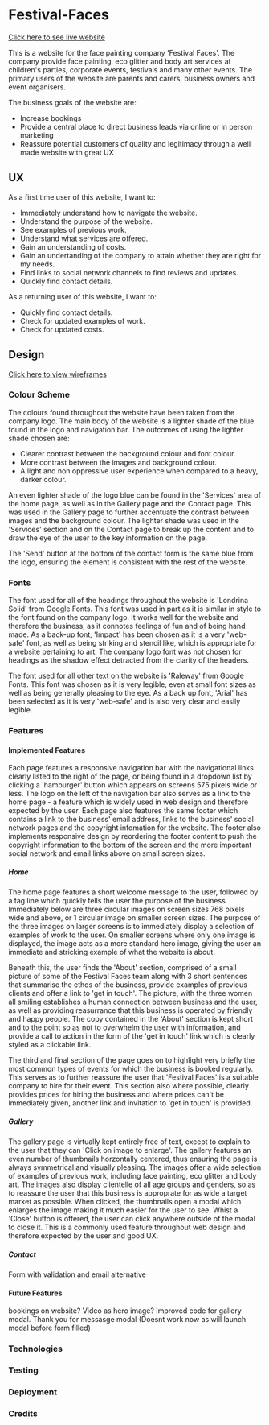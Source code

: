 # Festival-Faces
[Click here to see live website](https://richardthorp.github.io/Festival-Faces/index.html)

This is a website for the face painting company 'Festival Faces'. The company provide face painting, eco glitter and body art services at children's parties, corporate events,
festivals and many other events. 
The primary users of the website are parents and carers, business owners and event organisers.

The business goals of the website are:
* Increase bookings
* Provide a central place to direct business leads via online or in person marketing
* Reassure potential customers of quality and legitimacy through a well made website with great UX 

## UX

As a first time user of this website, I want to:
* Immediately understand how to navigate the website.
* Understand the purpose of the website.
* See examples of previous work.
* Understand what services are offered.
* Gain an understanding of costs.
* Gain an undertanding of the company to attain whether they are right for my needs. 
* Find links to social network channels to find reviews and updates.
* Quickly find contact details.

As a returning user of this website, I want to:
* Quickly find contact details.
* Check for updated examples of work.
* Check for updated costs.

## Design
[Click here to view wireframes](https://github.com/richardthorp/Festival-Faces/blob/master/Festival%20Faces%20Wireframes.pdf)

### Colour Scheme
The colours found throughout the website have been taken from the company logo. The main body of the website is a lighter shade of the blue found in the logo and navigation bar. The outcomes of using the lighter shade chosen are:
* Clearer contrast between the background colour and font colour.
* More contrast between the images and background colour.
* A light and non oppressive user experience when compared to a heavy, darker colour.

An even lighter shade of the logo blue can be found in the 'Services' area of the home page, as well as in the Gallery page and the Contact page. This was used in the Gallery page to further accentuate the contrast between images and the background colour. The lighter shade was used in the 'Services' section and on the Contact page to break up the content and to draw the eye of the user to the key information on the page. 

The 'Send' button at the bottom of the contact form is the same blue from the logo, ensuring the element is consistent with the rest of the website.

### Fonts
The font used for all of the headings throughout the website is 'Londrina Solid' from Google Fonts. This font was used in part as it is similar in style to the font found on the company logo. It works well for the website and therefore the business, as it connotes feelings of fun and of being hand made. As a back-up font, 'Impact' has been chosen as it is a very 'web-safe' font, as well as being striking and stencil like, which is appropriate for a website pertaining to art. The company logo font was not chosen for headings as the shadow effect detracted from the clarity of the headers.

The font used for all other text on the website is 'Raleway' from Google Fonts. This font was chosen as it is very legible, even at small font sizes as well as being generally pleasing to the eye. As a back up font, 'Arial' has been selected as it is very 'web-safe' and is also very clear and easily legible.

### Features
#### Implemented Features
Each page features a responsive navigation bar with the navigational links clearly listed to the right of the page, or being found in a dropdown list by clicking a 'hamburger' button which appears on screens 575 pixels wide or less. The logo on the left of the navigation bar also serves as a link to the home page - a feature which is widely used in web design and therefore expected by the user. Each page also features the same footer which contains a link to the business' email address, links to the business' social network pages and the copyright infomation for the website. The footer also implements responsive design by reordering the footer content to push the copyright information to the bottom of the screen and the more important social network and email links above on small screen sizes.

##### Home
The home page features a short welcome message to the user, followed by a tag line which quickly tells the user the purpose of the business. Immediately below are three circular images on screen sizes 768 pixels wide and above, or 1 circular image on smaller screen sizes. The purpose of the three images on larger screens is to immediately display a selection of examples of work to the user. On smaller screens where only one image is displayed, the image acts as a more standard hero image, giving the user an immediate and stricking example of what the website is about.

Beneath this, the user finds the 'About' section, comprised of a small picture of some of the Festival Faces team along with 3 short sentences that summarise the ethos of the business, provide examples of previous clients and offer a link to 'get in touch'. The picture, with the three women all smiling establishes a human connection between business and the user, as well as providing reasurrance that this business is operated by friendly and happy people. The copy contained in the 'About' section is kept short and to the point so as not to overwhelm the user with information, and provide a call to action in the form of the 'get in touch' link which is clearly styled as a clickable link.

The third and final section of the page goes on to highlight very briefly the most common types of events for which the business is booked regularly. This serves as to further reassure the user that 'Festival Faces' is a suitable company to hire for their event. This section also where possible, clearly provides prices for hiring the business and where prices can't be immediately given, another link and invitation to 'get in touch' is provided.

##### Gallery
The gallery page is virtually kept entirely free of text, except to explain to the user that they can 'Click on image to enlarge'. The gallery features an even number of thumbnails horzontally centered, thus ensuring the page is always symmetrical and visually pleasing. The images offer a wide selection of examples of previous work, including face painting, eco glitter and body art. The images also display clientelle of all age groups and genders, so as to reassure the user that this business is approprate for as wide a target market as possible. 
When clicked, the thumbnails open a modal which enlarges the image making it much easier for the user to see. Whist a 'Close' button is offered, the user can click anywhere outside of the modal to close it. This is a commonly used feature throughout web design and therefore expected by the user and good UX.


##### Contact
Form with validation and email alternative  

#### Future Features
bookings on website? 
Video as hero image? 
Improved code for gallery modal. 
Thank you for messasge modal (Doesnt work now as will launch modal before form filled)

### Technologies

### Testing

### Deployment

### Credits
